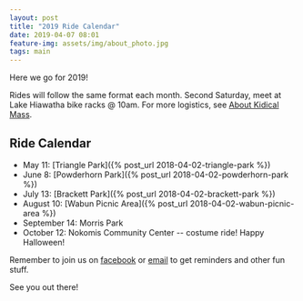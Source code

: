 ```yaml
---
layout: post
title: "2019 Ride Calendar"
date: 2019-04-07 08:01
feature-img: assets/img/about_photo.jpg
tags: main
---
```

Here we go for 2019!

Rides will follow the same format each month. Second Saturday, meet at Lake Hiawatha bike racks @ 10am. For more logistics, see [About Kidical Mass](/about/).

## Ride Calendar
* May 11: [Triangle Park]({% post_url 2018-04-02-triangle-park %})
* June 8: [Powderhorn Park]({% post_url 2018-04-02-powderhorn-park %})
* July 13: [Brackett Park]({% post_url 2018-04-02-brackett-park %})
* August 10: [Wabun Picnic Area]({% post_url 2018-04-02-wabun-picnic-area %})
* September 14: Morris Park
* October 12: Nokomis Community Center -- costume ride! Happy Halloween!

Remember to join us on [facebook](https://www.facebook.com/groups/kidicalmassmpls/) or [email](http://eepurl.com/do4hJX) to get reminders and other fun stuff.

See you out there!
